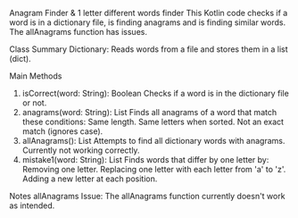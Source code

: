 Anagram Finder & 1 letter different words finder
This Kotlin code checks if a word is in a dictionary file, is finding anagrams and is finding similar words. The allAnagrams function has issues.

Class Summary
Dictionary: Reads words from a file and stores them in a list (dict).

Main Methods 
1. isCorrect(word: String): Boolean
Checks if a word is in the dictionary file or not.
2. anagrams(word: String): List<String>
Finds all anagrams of a word that match these conditions:
  Same length.
  Same letters when sorted.
  Not an exact match (ignores case).
3. allAnagrams(): List<String>
Attempts to find all dictionary words with anagrams. Currently not working correctly.
4. mistake1(word: String): List<String>
Finds words that differ by one letter by:
  Removing one letter.
  Replacing one letter with each letter from 'a' to 'z'.
  Adding a new letter at each position.

Notes
allAnagrams Issue: The allAnagrams function currently doesn't work as intended.
